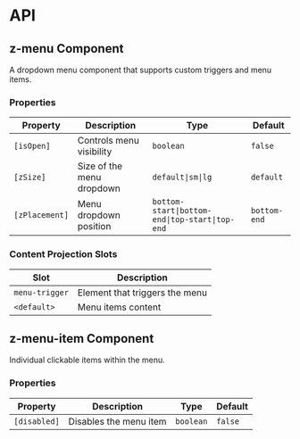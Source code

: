 # API

## z-menu <span class="api-type-label component">Component</span>

A dropdown menu component that supports custom triggers and menu items.

### Properties

| Property      | Description                | Type                                                | Default       |
| ------------- | -------------------------- | --------------------------------------------------- | ------------- |
| `[isOpen]`    | Controls menu visibility   | `boolean`                                          | `false`       |
| `[zSize]`     | Size of the menu dropdown  | `default\|sm\|lg`                                  | `default`     |
| `[zPlacement]`| Menu dropdown position     | `bottom-start\|bottom-end\|top-start\|top-end`     | `bottom-end`  |

### Content Projection Slots

| Slot           | Description                    |
| -------------- | ------------------------------ |
| `menu-trigger` | Element that triggers the menu |
| `<default>`    | Menu items content             |

## z-menu-item <span class="api-type-label component">Component</span>

Individual clickable items within the menu.

### Properties

| Property     | Description            | Type      | Default |
| ------------ | ---------------------- | --------- | ------- |
| `[disabled]` | Disables the menu item | `boolean` | `false` |
